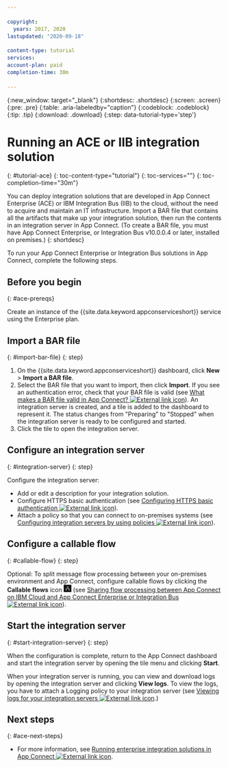 ```yaml
---

copyright:
  years: 2017, 2020
lastupdated: "2020-09-18"

content-type: tutorial
services:
account-plan: paid
completion-time: 30m

---
```


{:new_window: target="_blank"}
{:shortdesc: .shortdesc}
{:screen: .screen}
{:pre: .pre}
{:table: .aria-labeledby="caption"}
{:codeblock: .codeblock}
{:tip: .tip}
{:download: .download}
{:step: data-tutorial-type='step'}


# Running an ACE or IIB integration solution
{: #tutorial-ace}
{: toc-content-type="tutorial"}
{: toc-services=""}
{: toc-completion-time="30m"}

You can deploy integration solutions that are developed in App Connect Enterprise (ACE) or IBM Integration Bus (IIB) to the cloud, without the need to acquire and maintain an IT infrastructure. Import a BAR file that contains all the artifacts that make up your integration solution, then run the contents in an integration server in App Connect. (To create a BAR file, you must have App Connect Enterprise, or Integration Bus v10.0.0.4 or later, installed on premises.)
{: shortdesc}

To run your App Connect Enterprise or Integration Bus solutions in App Connect, complete the following steps.

## Before you begin
{: #ace-prereqs}

Create an instance of the {{site.data.keyword.appconserviceshort}} service using the Enterprise plan.

## Import a BAR file
{: #import-bar-file}
{: step}

1. On the {{site.data.keyword.appconserviceshort}} dashboard, click **New** > **Import a BAR file**.
1. Select the BAR file that you want to import, then click **Import**.
    If you see an authentication error, check that your BAR file is valid (see [What makes a BAR file valid in App Connect? ![External link icon](../../icons/launch-glyph.svg "External link icon")](https://www.ibm.com/support/knowledgecenter/en/SSTTDS_11.0.0/com.ibm.ace.cloud.doc/developing-integration-for-app-connect-on-cloud.html#validbarforaceoc)).
    An integration server is created, and a tile is added to the dashboard to represent it. The status changes from "Preparing" to "Stopped" when the integration server is ready to be configured and started.
1. Click the tile to open the integration server.

## Configure an integration server
{: #integration-server}
{: step}

Configure the integration server:
- Add or edit a description for your integration solution.
- Configure HTTPS basic authentication (see [Configuring HTTPS basic authentication ![External link icon](../../icons/launch-glyph.svg "External link icon")](https://www.ibm.com/support/knowledgecenter/en/SSTTDS_11.0.0/com.ibm.ace.cloud.doc/configuring-https-basic-auth.html)).
- Attach a policy so that you can connect to on-premises systems (see [Configuring integration servers by using policies ![External link icon](../../icons/launch-glyph.svg "External link icon")](https://www.ibm.com/support/knowledgecenter/en/SSTTDS_11.0.0/com.ibm.ace.cloud.doc/aceoc-policies.html)).

## Configure a callable flow
{: #callable-flow}
{: step}

Optional: To split message flow processing between your on-premises environment and App Connect, configure callable flows by clicking the **Callable flows** icon ![Callable flows icon](/images/CallFlowIcon.jpg) (see [Sharing flow processing between App Connect on IBM Cloud and App Connect Enterprise or Integration Bus ![External link icon](../../icons/launch-glyph.svg "External link icon")](https://www.ibm.com/support/knowledgecenter/en/SSTTDS_11.0.0/com.ibm.ace.cloud.doc/sharing-processing-cloud-and-on-premises.html)).

## Start the integration server
{: #start-integration-server}
{: step}

When the configuration is complete, return to the App Connect dashboard and start the integration server by opening the tile menu and clicking **Start**.

When your integration server is running, you can view and download logs by opening the integration server and clicking **View logs**. To view the logs, you have to attach a Logging policy to your integration server (see [Viewing logs for your integration servers ![External link icon](../../icons/launch-glyph.svg "External link icon")](https://www.ibm.com/support/knowledgecenter/en/SSTTDS_11.0.0/com.ibm.ace.cloud.doc/viewing-logs-for-integration-servers.html).)

## Next steps
{: #ace-next-steps}

- For more information, see [Running enterprise integration solutions in App Connect ![External link icon](../../icons/launch-glyph.svg "External link icon")](https://www.ibm.com/support/knowledgecenter/en/SSTTDS_11.0.0/com.ibm.ace.cloud.doc/deploying-testing-enterprise-integration-solution-app-connect-ibm-cloud.html).
